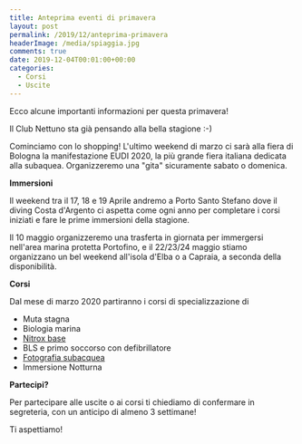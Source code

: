 ```yaml
---
title: Anteprima eventi di primavera
layout: post
permalink: /2019/12/anteprima-primavera
headerImage: /media/spiaggia.jpg
comments: true
date: 2019-12-04T00:01:00+00:00
categories:
  - Corsi
  - Uscite
---
```


Ecco alcune importanti informazioni per questa primavera!

Il Club Nettuno sta già pensando alla bella stagione :-)

Cominciamo con lo shopping! L'ultimo weekend di marzo ci sarà alla fiera di Bologna la manifestazione EUDI 2020, la più grande fiera italiana dedicata alla subaquea. Organizzeremo una "gita" sicuramente sabato o domenica.

**Immersioni**

Il weekend tra il 17, 18 e 19 Aprile andremo a Porto Santo Stefano dove il diving Costa d'Argento ci aspetta come ogni anno per completare i corsi iniziati e fare le prime immersioni della stagione.

Il 10 maggio organizzeremo una trasferta in giornata per immergersi nell'area marina protetta Portofino, e il 22/23/24 maggio stiamo organizzano un bel weekend all'isola d'Elba o a Capraia, a seconda della disponibilità.

**Corsi**

Dal mese di marzo 2020 partiranno i corsi di specializzazione di

- Muta stagna
- Biologia marina
- [Nitrox base](/didattica-nitrox-base)
- BLS e primo soccorso con defibrillatore
- [Fotografia subacquea](/didattica-fotografia-subacquea/)
- Immersione Notturna

**Partecipi?**

Per partecipare alle uscite o ai corsi ti chiediamo di confermare in segreteria, con un anticipo di almeno 3 settimane!

Ti aspettiamo!
